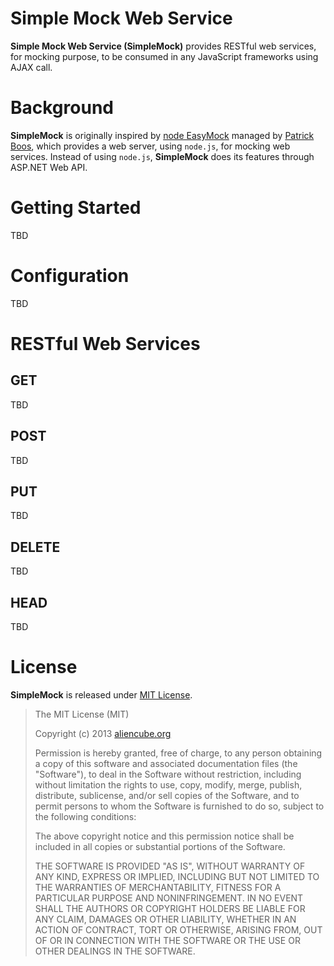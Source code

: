 # Simple Mock Web Service #

**Simple Mock Web Service (SimpleMock)** provides RESTful web services, for mocking purpose, to be consumed in any JavaScript frameworks using AJAX call.


# Background #

**SimpleMock** is originally inspired by [node EasyMock](https://github.com/CyberAgent/node-easymock) managed by [Patrick Boos](https://github.com/pboos), which provides a web server, using `node.js`, for mocking web services. Instead of using `node.js`, **SimpleMock** does its features through ASP.NET Web API.


# Getting Started #

TBD


# Configuration #

TBD


# RESTful Web Services #

## GET ##

TBD


## POST ##

TBD


## PUT ##

TBD


## DELETE ##

TBD


## HEAD ##

TBD


# License #

**SimpleMock** is released under [MIT License](http://opensource.org/licenses/MIT).

> The MIT License (MIT)
> 
> Copyright (c) 2013 [aliencube.org](http://aliencube.org)
> 
> Permission is hereby granted, free of charge, to any person obtaining a copy of this software and associated documentation files (the "Software"), to deal in the Software without restriction, including without limitation the rights to use, copy, modify, merge, publish, distribute, sublicense, and/or sell copies of the Software, and to permit persons to whom the Software is
> furnished to do so, subject to the following conditions:
> 
> The above copyright notice and this permission notice shall be included in all copies or substantial portions of the Software.
> 
> THE SOFTWARE IS PROVIDED "AS IS", WITHOUT WARRANTY OF ANY KIND, EXPRESS OR IMPLIED, INCLUDING BUT NOT LIMITED TO THE WARRANTIES OF MERCHANTABILITY, FITNESS FOR A PARTICULAR PURPOSE AND NONINFRINGEMENT. IN NO EVENT SHALL THE AUTHORS OR COPYRIGHT HOLDERS BE LIABLE FOR ANY CLAIM, DAMAGES OR OTHER LIABILITY, WHETHER IN AN ACTION OF CONTRACT, TORT OR OTHERWISE, ARISING FROM, OUT OF OR IN CONNECTION WITH THE SOFTWARE OR THE USE OR OTHER DEALINGS IN THE SOFTWARE.
